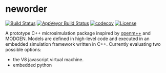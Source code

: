 # neworder

[![Build Status](https://travis-ci.org/virgesmith/neworder.png?branch=master)](https://travis-ci.org/virgesmith/neworder) 
[![AppVeyor Build Status](https://ci.appveyor.com/api/projects/status/github/virgesmith/neworder?branch=master&svg=true)](https://ci.appveyor.com/project/virgesmith/neworder)
[![codecov](https://codecov.io/gh/virgesmith/neworder/branch/master/graph/badge.svg)](https://codecov.io/gh/virgesmith/neworder)
[![License](https://img.shields.io/github/license/mashape/apistatus.svg)](https://opensource.org/licenses/MIT)

A prototype C++ microsimulation package inspired by [openm++](https://ompp.sourceforge.io/) and MODGEN. Models are defined in high-level code and executed in an embedded simulation framework written in C++. Currently evaluating two possible options: 
- the V8 javascript virtual machine. 
- embedded python

